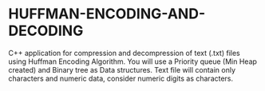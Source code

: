 # HUFFMAN-ENCODING-AND-DECODING
C++ application for compression and decompression of text (.txt) files using Huffman Encoding Algorithm. You will use a Priority queue (Min Heap created) and Binary tree as Data structures. Text file will contain only characters and numeric data, consider numeric digits as characters.
